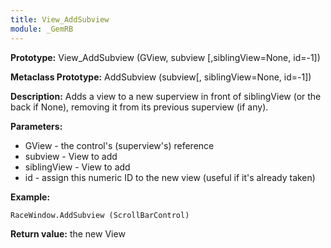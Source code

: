 ```yaml
---
title: View_AddSubview
module: _GemRB
---
```


**Prototype:** View_AddSubview (GView, subview [,siblingView=None, id=-1])

**Metaclass Prototype:** AddSubview (subview[, siblingView=None, id=-1])

**Description:** Adds a view to a new superview in front of siblingView (or the back if None), removing it from its previous superview (if any).

**Parameters:**
  * GView - the control's (superview's) reference
  * subview - View to add
  * siblingView - View to add
  * id - assign this numeric ID to the new view (useful if it's already taken)

**Example:**

    RaceWindow.AddSubview (ScrollBarControl)

**Return value:** the new View
